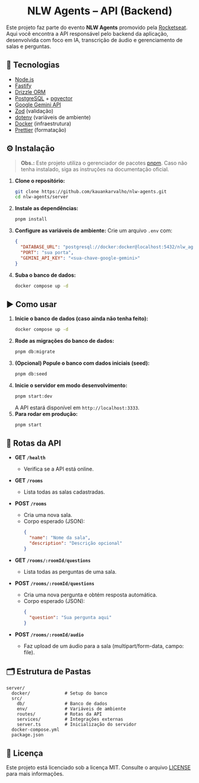 <h1 align="center">NLW Agents – API (Backend)</h1>

Este projeto faz parte do evento **NLW Agents** promovido pela [Rocketseat](https://www.rocketseat.com.br/). Aqui você encontra a API responsável pelo backend da aplicação, desenvolvida com foco em IA, transcrição de áudio e gerenciamento de salas e perguntas.

## 🚀 Tecnologias

- [Node.js](https://nodejs.org/)
- [Fastify](https://fastify.dev/)
- [Drizzle ORM](https://orm.drizzle.team/)
- [PostgreSQL](https://www.postgresql.org/) + [pgvector](https://github.com/pgvector/pgvector)
- [Google Gemini API](https://ai.google.dev/)
- [Zod](https://zod.dev/) (validação)
- [dotenv](https://github.com/motdotla/dotenv) (variáveis de ambiente)
- [Docker](https://www.docker.com/) (infraestrutura)
- [Prettier](https://prettier.io/) (formatação)

## ⚙️ Instalação

> **Obs.:** Este projeto utiliza o gerenciador de pacotes [pnpm](https://pnpm.io/). Caso não tenha instalado, siga as instruções na documentação oficial.

1. **Clone o repositório:**
   ```bash
   git clone https://github.com/kauankarvalho/nlw-agents.git
   cd nlw-agents/server
   ```
2. **Instale as dependências:**
   ```bash
   pnpm install
   ```
3. **Configure as variáveis de ambiente:**
   Crie um arquivo `.env` com:
   ```json
   {
     "DATABASE_URL": "postgresql://docker:docker@localhost:5432/nlw_agents_server_db",
     "PORT": "sua porta",
     "GEMINI_API_KEY": "<sua-chave-google-gemini>"
   }
   ```
4. **Suba o banco de dados:**
   ```bash
   docker compose up -d
   ```

## ▶️ Como usar

1. **Inicie o banco de dados (caso ainda não tenha feito):**
   ```bash
   docker compose up -d
   ```
2. **Rode as migrações do banco de dados:**
   ```bash
   pnpm db:migrate
   ```
3. **(Opcional) Popule o banco com dados iniciais (seed):**
   ```bash
   pnpm db:seed
   ```
4. **Inicie o servidor em modo desenvolvimento:**
   ```bash
   pnpm start:dev
   ```
   A API estará disponível em `http://localhost:3333`.
5. **Para rodar em produção:**
   ```bash
   pnpm start
   ```

## 🔗 Rotas da API

- **GET `/health`**
  - Verifica se a API está online.

- **GET `/rooms`**
  - Lista todas as salas cadastradas.

- **POST `/rooms`**
  - Cria uma nova sala.
  - Corpo esperado (JSON):
    ```json
    {
      "name": "Nome da sala",
      "description": "Descrição opcional"
    }
    ```

- **GET `/rooms/:roomId/questions`**
  - Lista todas as perguntas de uma sala.

- **POST `/rooms/:roomId/questions`**
  - Cria uma nova pergunta e obtém resposta automática.
  - Corpo esperado (JSON):
    ```json
    {
      "question": "Sua pergunta aqui"
    }
    ```

- **POST `/rooms/:roomId/audio`**
  - Faz upload de um áudio para a sala (multipart/form-data, campo: file).

## 🗂️ Estrutura de Pastas

```
server/
  docker/             # Setup do banco
  src/
    db/               # Banco de dados
    env/              # Variáveis de ambiente
    routes/           # Rotas da API
    services/         # Integrações externas
    server.ts         # Inicialização do servidor
  docker-compose.yml
  package.json
```

## 📄 Licença

Este projeto está licenciado sob a licença MIT. Consulte o arquivo [LICENSE](../LICENSE) para mais informações.
